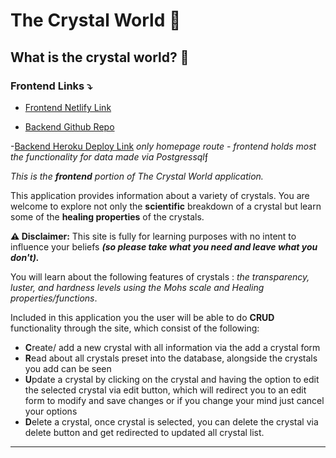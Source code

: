# The Crystal World 💎

## What is the crystal world? 🤔

### Frontend Links ⤵️

- [Frontend Netlify Link](TBA) <br>

- [Backend Github Repo](https://github.com/amber-king/crystal-world-backend)

-[Backend Heroku Deploy Link](https://crystal-world-backend-f03cc002ba51.herokuapp.com/) <i>only homepage route - frontend holds most the functionality for data made via Postgressql</i>ƒ

<i>This is the <b>frontend</b> portion of The Crystal World application.</i>

This application provides information about a variety of crystals. You are welcome to explore not only the <b>scientific</b> breakdown of a crystal but learn some of the <b>healing properties</b> of the crystals.
<br>

<b>⚠️ Disclaimer:</b> This site is fully for learning purposes with no intent to influence your beliefs <b><i>(so please take what you need and leave what you don't).</i></b>

You will learn about the following features of crystals : <i>the transparency, luster, and hardness levels using the Mohs scale and Healing properties/functions</i>. <br>

Included in this application you the user will be able to do <b>CRUD</b> functionality through the site, which consist of the following:

- <b>C</b>reate/ add a new crystal with all information via the add a crystal form
- <b>R</b>ead about all crystals preset into the database, alongside the crystals you add can be seen
- <b>U</b>pdate a crystal by clicking on the crystal and having the option to edit the selected crystal via edit button, which will redirect you to an edit form to modify and save changes or if you change your mind just cancel your options
- <b>D</b>elete a crystal, once crystal is selected, you can delete the crystal via delete button and get redirected to updated all crystal list.

<hr>
